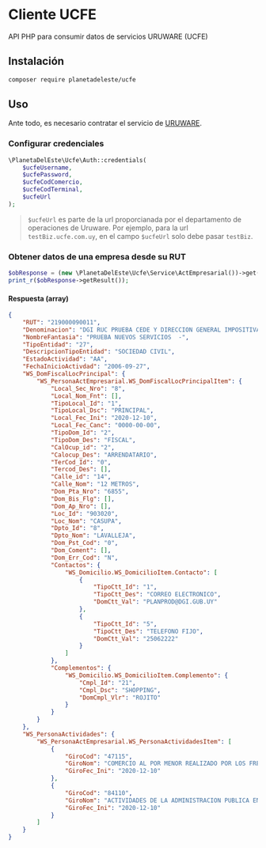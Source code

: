 # Cliente UCFE
API PHP para consumir datos de servicios URUWARE (UCFE)

## Instalación

```bash
composer require planetadeleste/ucfe
```

## Uso
Ante todo, es necesario contratar el servicio de [URUWARE](http://www.uruware.com/).

### Configurar credenciales
```php
\PlanetaDelEste\Ucfe\Auth::credentials(
    $ucfeUsername,
    $ucfePassword,
    $ucfeCodComercio,
    $ucfeCodTerminal,
    $ucfeUrl
);
```
>`$ucfeUrl` es parte de la url proporcianada por el departamento de operaciones de Uruware. Por ejemplo, para la url `testBiz.ucfe.com.uy`, en el campo `$ucfeUrl` solo debe pasar `testBiz`.

### Obtener datos de una empresa desde su RUT
```php
$obResponse = (new \PlanetaDelEste\Ucfe\Service\ActEmpresarial())->get('219000090011');
print_r($obResponse->getResult());
```
#### Respuesta (array)
```json
{
    "RUT": "219000090011",
    "Denominacion": "DGI RUC PRUEBA CEDE Y DIRECCION GENERAL IMPOSITIVA",
    "NombreFantasia": "PRUEBA NUEVOS SERVICIOS  -",
    "TipoEntidad": "27",
    "DescripcionTipoEntidad": "SOCIEDAD CIVIL",
    "EstadoActividad": "AA",
    "FechaInicioActivdad": "2006-09-27",
    "WS_DomFiscalLocPrincipal": {
        "WS_PersonaActEmpresarial.WS_DomFiscalLocPrincipalItem": {
            "Local_Sec_Nro": "8",
            "Local_Nom_Fnt": [],
            "TipoLocal_Id": "1",
            "TipoLocal_Dsc": "PRINCIPAL",
            "Local_Fec_Ini": "2020-12-10",
            "Local_Fec_Canc": "0000-00-00",
            "TipoDom_Id": "2",
            "TipoDom_Des": "FISCAL",
            "CalOcup_id": "2",
            "Calocup_Des": "ARRENDATARIO",
            "TerCod_Id": "0",
            "Tercod_Des": [],
            "Calle_id": "14",
            "Calle_Nom": "12 METROS",
            "Dom_Pta_Nro": "6855",
            "Dom_Bis_Flg": [],
            "Dom_Ap_Nro": [],
            "Loc_Id": "903020",
            "Loc_Nom": "CASUPA",
            "Dpto_Id": "8",
            "Dpto_Nom": "LAVALLEJA",
            "Dom_Pst_Cod": "0",
            "Dom_Coment": [],
            "Dom_Err_Cod": "N",
            "Contactos": {
                "WS_Domicilio.WS_DomicilioItem.Contacto": [
                    {
                        "TipoCtt_Id": "1",
                        "TipoCtt_Des": "CORREO ELECTRONICO",
                        "DomCtt_Val": "PLANPROD@DGI.GUB.UY"
                    },
                    {
                        "TipoCtt_Id": "5",
                        "TipoCtt_Des": "TELEFONO FIJO",
                        "DomCtt_Val": "25062222"
                    }
                ]
            },
            "Complementos": {
                "WS_Domicilio.WS_DomicilioItem.Complemento": {
                    "Cmpl_Id": "21",
                    "Cmpl_Dsc": "SHOPPING",
                    "DomCmpl_Vlr": "ROJITO"
                }
            }
        }
    },
    "WS_PersonaActividades": {
        "WS_PersonaActEmpresarial.WS_PersonaActividadesItem": [
            {
                "GiroCod": "47115",
                "GiroNom": "COMERCIO AL POR MENOR REALIZADO POR LOS FREE SHOPS",
                "GiroFec_Ini": "2020-12-10"
            },
            {
                "GiroCod": "84110",
                "GiroNom": "ACTIVIDADES DE LA ADMINISTRACION PUBLICA EN GENERAL",
                "GiroFec_Ini": "2020-12-10"
            }
        ]
    }
}
```
